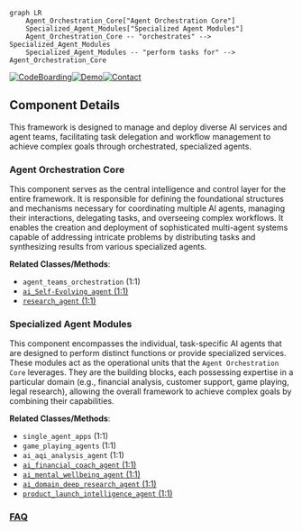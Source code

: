 ```mermaid
graph LR
    Agent_Orchestration_Core["Agent Orchestration Core"]
    Specialized_Agent_Modules["Specialized Agent Modules"]
    Agent_Orchestration_Core -- "orchestrates" --> Specialized_Agent_Modules
    Specialized_Agent_Modules -- "perform tasks for" --> Agent_Orchestration_Core
```
[![CodeBoarding](https://img.shields.io/badge/Generated%20by-CodeBoarding-9cf?style=flat-square)](https://github.com/CodeBoarding/CodeBoarding)[![Demo](https://img.shields.io/badge/Try%20our-Demo-blue?style=flat-square)](https://www.codeboarding.org/demo)[![Contact](https://img.shields.io/badge/Contact%20us%20-%20contact@codeboarding.org-lightgrey?style=flat-square)](mailto:contact@codeboarding.org)

## Component Details

This framework is designed to manage and deploy diverse AI services and agent teams, facilitating task delegation and workflow management to achieve complex goals through orchestrated, specialized agents.

### Agent Orchestration Core
This component serves as the central intelligence and control layer for the entire framework. It is responsible for defining the foundational structures and mechanisms necessary for coordinating multiple AI agents, managing their interactions, delegating tasks, and overseeing complex workflows. It enables the creation and deployment of sophisticated multi-agent systems capable of addressing intricate problems by distributing tasks and synthesizing results from various specialized agents.


**Related Classes/Methods**:

- `agent_teams_orchestration` (1:1)
- <a href="https://github.com/Shubhamsaboo/awesome-llm-apps/blob/master/advanced_ai_agents/multi_agent_apps/ai_Self-Evolving_agent/ai_Self-Evolving_agent.py#L1-L1" target="_blank" rel="noopener noreferrer">`ai_Self-Evolving_agent` (1:1)</a>
- <a href="https://github.com/Shubhamsaboo/awesome-llm-apps/blob/master/advanced_ai_agents/multi_agent_apps/multi_agent_researcher/research_agent.py#L1-L1" target="_blank" rel="noopener noreferrer">`research_agent` (1:1)</a>


### Specialized Agent Modules
This component encompasses the individual, task-specific AI agents that are designed to perform distinct functions or provide specialized services. These modules act as the operational units that the `Agent Orchestration Core` leverages. They are the building blocks, each possessing expertise in a particular domain (e.g., financial analysis, customer support, game playing, legal research), allowing the overall framework to achieve complex goals by combining their capabilities.


**Related Classes/Methods**:

- `single_agent_apps` (1:1)
- `game_playing_agents` (1:1)
- `ai_aqi_analysis_agent` (1:1)
- <a href="https://github.com/Shubhamsaboo/awesome-llm-apps/blob/master/advanced_ai_agents/multi_agent_apps/ai_financial_coach_agent/ai_financial_coach_agent.py#L1-L1" target="_blank" rel="noopener noreferrer">`ai_financial_coach_agent` (1:1)</a>
- <a href="https://github.com/Shubhamsaboo/awesome-llm-apps/blob/master/advanced_ai_agents/multi_agent_apps/ai_mental_wellbeing_agent/ai_mental_wellbeing_agent.py#L1-L1" target="_blank" rel="noopener noreferrer">`ai_mental_wellbeing_agent` (1:1)</a>
- <a href="https://github.com/Shubhamsaboo/awesome-llm-apps/blob/master/advanced_ai_agents/multi_agent_apps/ai_domain_deep_research_agent/ai_domain_deep_research_agent.py#L1-L1" target="_blank" rel="noopener noreferrer">`ai_domain_deep_research_agent` (1:1)</a>
- <a href="https://github.com/Shubhamsaboo/awesome-llm-apps/blob/master/advanced_ai_agents/multi_agent_apps/product_launch_intelligence_agent/product_launch_intelligence_agent.py#L1-L1" target="_blank" rel="noopener noreferrer">`product_launch_intelligence_agent` (1:1)</a>




### [FAQ](https://github.com/CodeBoarding/GeneratedOnBoardings/tree/main?tab=readme-ov-file#faq)